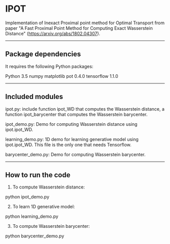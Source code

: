 # IPOT
Implementation of Inexact Proximal point method for Optimal Transport from paper "A Fast Proximal Point Method for Computing Exact Wasserstein Distance" (https://arxiv.org/abs/1802.04307).

--------------------
Package dependencies
--------------------

It requires the following Python packages:

Python 3.5
numpy
matplotlib 
pot 0.4.0
tensorflow 1.1.0

-------------------
Included modules
--------------------

ipot.py: include function ipot_WD that computes the Wasserstein distance, a function ipot_barycenter that computes the Wasserstein barycenter.

ipot_demo.py: Demo for computing Wasserstein distance using ipot.ipot_WD.

learning_demo.py: 1D demo for learning generative model using ipot.ipot_WD. This file is the only one that needs Tensorflow.

barycenter_demo.py: Demo for computing Wasserstein barycenter.

-------------------
How to run the code
-------------------
1. To compute Wasserstein distance:

python ipot_demo.py

2. To learn 1D generative model:

python learning_demo.py

3. To compute Wasserstein barycenter:

python barycenter_demo.py

